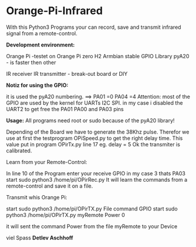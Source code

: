 # Orange-Pi-Infrared


With this Python3 Programs your can record, save and transmit infrared signal from a remote-control.


**Development environment:**

Orange Pi -testet on Orange Pi zero H2
Armbian stable
GPIO Library pyA20 - is faster then other

IR receiver
IR transmitter - break-out board or DIY

**Notiz for using the GPIO:**

it is used the pyA20 numbering. ==> PA01 =0 PA04 =4
Attention: most of the GPIO are used by the kernel for UARTs I2C SPI.
in my case i disabled the UART2 to get free the PA01 PA00 and PA03 pins

**Usage:**
All programs need root or sudo because of the pyA20 library!

Depending of the Board we have to generate the 38Khz pulse. Therefor we use at first the testprogram
OPiSpeed.py to get the right delay time.
This value put in program OPirTx.py line 17 eg. delay = 5 
Ok the transmiter is calibrated.

Learn from your Remote-Control:

In line 10 of the Program enter your receive GPIO in my case 3 thats PA03
start sudo python3 /home/pi/OPirRec.py
It will learn the commands from a remote-control and save it on a file.

Transmit whis Orange Pi:

start sudo python3 /home/pi/OPirTX.py File command GPIO
start sudo python3 /home/pi/OPirTX.py myRemote Power 0

it will sent the command Power from the file myRemote to your Device

viel Spass
**Detlev Aschhoff**
